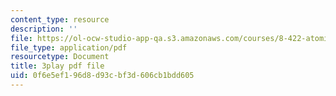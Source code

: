 ```yaml
---
content_type: resource
description: ''
file: https://ol-ocw-studio-app-qa.s3.amazonaws.com/courses/8-422-atomic-and-optical-physics-ii-spring-2013/0f6e5ef196d8d93cbf3d606cb1bdd605_ZEmvTidO7k4.pdf
file_type: application/pdf
resourcetype: Document
title: 3play pdf file
uid: 0f6e5ef1-96d8-d93c-bf3d-606cb1bdd605
---
```


